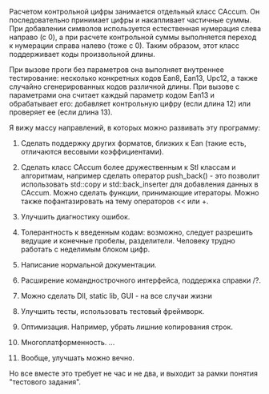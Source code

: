 Расчетом контрольной цифры занимается отдельный класс CAccum. Он последовательно принимает цифры и накапливает частичные суммы. При добавлении символов используется естественная нумерация слева направо (с 0), а при расчете контрольной суммы выполняется переход к нумерации справа налево (тоже с 0). Таким образом, этот класс поддерживает коды произвольной длины.

При вызове проги без параметров она выполняет внутреннее тестирование: несколько конкретных кодов Ean8, Ean13, Upc12, а также случайно сгенерированных кодов различной длины.
При вызове с параметрами она считает каждый параметр кодом Ean13 и обрабатывает его: добавляет контрольную цифру (если длина 12) или проверяет ее (если длина 13).

Я вижу массу направлений, в которых можно развивать эту программу:

1) Сделать поддержку других форматов, близких к Ean (такие есть, отличаются весовыми коэффициентами).

2) Сделать класс CAccum более дружественным к Stl классам и алгоритмам, например сделать оператор push_back() - это позволит использовать std::copy и std::back_inserter для добавления данных в CAccum. Можно сделать функции, принимающие итераторы. Можно также пофантазировать на тему операторов << или +.

3) Улучшить диагностику ошибок.

4) Толерантность к введенным кодам: возможно, следует разрешить ведущие и конечные пробелы, разделители. Человеку трудно работать с неделимым блоком цифр.

5) Написание нормальной документации.

6) Расширение команднострочного интерфейса, поддержка справки /?.

7) Можно сделать Dll, static lib, GUI - на все случаи жизни

8) Улучшить тесты, использовать тестовый фреймворк.

9) Оптимизация. Например, убрать лишние копирования строк.

10) Многоплатформенность.
...
100) Вообще, улучшать можно вечно. 

Но все вместе это требует не час и не два, и выходит за рамки понятия "тестового задания". 
